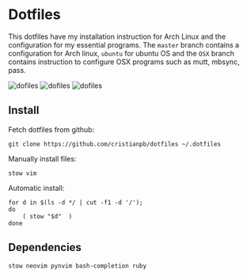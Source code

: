 # Dotfiles

This dotfiles have my installation instruction for Arch Linux and the configuration for my essential programs. The `master` branch contains a configuration for Arch linux, `ubuntu` for ubuntu OS and the `OSX` branch contains instruction to configure OSX programs such as mutt, mbsync, pass.

![dofiles](http://dotshare.it/public/images/uploads/8372.png)
![dofiles](http://dotshare.it/public/images/uploads/8287.png)
![dofiles](http://dotshare.it/public/images/uploads/8371.png)

## Install

Fetch dotfiles from github:

```
git clone https://github.com/cristianpb/dotfiles ~/.dotfiles
```

Manually install files:

```
stow vim
```

Automatic install:

```
for d in $(ls -d */ | cut -f1 -d '/');
do
    ( stow "$d"  )
done
```

## Dependencies

`stow neovim pynvim bash-completion ruby`
